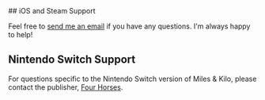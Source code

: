 <div class='textblock' markdown="1">
## iOS and Steam Support

Feel free to [send me an email](mailto:mike@thepixelguy.com) if you have any questions. I'm always happy to help!

## Nintendo Switch Support

For questions specific to the Nintendo Switch version of Miles & Kilo, please contact the publisher, [Four Horses](http://fourhorses.co.uk).
</div>
